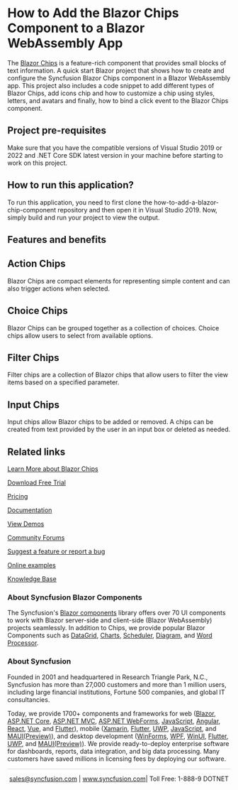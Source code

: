 # How to Add the Blazor Chips Component to a Blazor WebAssembly App

The [Blazor Chips](https://www.syncfusion.com/blazor-components/blazor-chips?utm_source=github&utm_medium=listing&utm_campaign=blazor-chips-github-samples) is a feature-rich component that provides small blocks of text information. A quick start Blazor project that shows how to create and configure the Syncfusion Blazor Chips component in a Blazor WebAssembly app. This project also includes a code snippet to add different types of Blazor Chips, add icons chip and how to customize a chip using styles, letters, and avatars and finally, how to bind a click event to the Blazor Chips component.

## Project pre-requisites
Make sure that you have the compatible versions of Visual Studio 2019 or 2022 and .NET Core SDK latest version in your machine before starting to work on this project.

## How to run this application?
To run this application, you need to first clone the how-to-add-a-blazor-chip-component repository and then open it in Visual Studio 2019. Now, simply build and run your project to view the output.

## Features and benefits

## Action Chips

Blazor Chips are compact elements for representing simple content and can also trigger actions when selected.

## Choice Chips

Blazor Chips can be grouped together as a collection of choices. Choice chips allow users to select from available options.

## Filter Chips

Filter chips are a collection of Blazor chips that allow users to filter the view items based on a specified parameter.

## Input Chips

Input chips allow Blazor chips to be added or removed. A chips can be created from text provided by the user in an input box or deleted as needed.

## Related links
[Learn More about Blazor Chips](https://www.syncfusion.com/blazor-components/blazor-chips?utm_source=github&utm_medium=listing&utm_campaign=blazor-chips-github-samples)

[Download Free Trial](https://www.syncfusion.com/downloads/blazor?utm_source=github&utm_medium=listing&utm_campaign=blazor-chips-github-samples)

[Pricing](https://www.syncfusion.com/sales/products/blazor?utm_source=github&utm_medium=listing&utm_campaign=blazor-chips-github-samples)

[Documentation](https://blazor.syncfusion.com/documentation/chip/getting-started?utm_source=github&utm_medium=listing&utm_campaign=blazor-chips-github-samples)

[View Demos](https://blazor.syncfusion.com/demos/chips/default-functionalities?theme=bootstrap5?utm_source=github&utm_medium=listing&utm_campaign=blazor-chips-github-samples)

[Community Forums](https://www.syncfusion.com/forums/blazor-components?utm_source=github&utm_medium=listing&utm_campaign=blazor-chips-github-samples)

[Suggest a feature or report a bug](https://www.syncfusion.com/feedback/blazor-components?utm_source=github&utm_medium=listing&utm_campaign=blazor-chips-github-samples)

[Online examples](https://blazor.syncfusion.com/demos/chips/default-functionalities?theme=bootstrap5?utm_source=github&utm_medium=listing&utm_campaign=blazor-chips-github-samples)

[Knowledge Base](https://www.syncfusion.com/kb/blazor-components?utm_source=github&utm_medium=listing&utm_campaign=blazor-chips-github-samples)

### About Syncfusion Blazor Components
The Syncfusion's [Blazor components](https://www.syncfusion.com/blazor-components?utm_source=github&utm_medium=listing&utm_campaign=blazor-chips-github-samples) library offers over 70 UI components to work with Blazor server-side and client-side (Blazor WebAssembly) projects seamlessly. In addition to Chips, we provide popular Blazor Components such as [DataGrid](https://www.syncfusion.com/blazor-components/blazor-datagrid?utm_source=github&utm_medium=listing&utm_campaign=blazor-split-chips-github-samples), [Charts](https://www.syncfusion.com/blazor-components/blazor-charts?utm_source=github&utm_medium=listing&utm_campaign=blazor-split-chips-github-samples), [Scheduler](https://www.syncfusion.com/blazor-components/blazor-scheduler?utm_source=github&utm_medium=listing&utm_campaign=blazor-split-chips-github-samples), [Diagram](https://www.syncfusion.com/blazor-components/blazor-diagram?utm_source=github&utm_medium=listing&utm_campaign=blazor-split-chips-github-samples), and [Word Processor](https://www.syncfusion.com/blazor-components/blazor-word-processor?utm_source=github&utm_medium=listing&utm_campaign=blazor-split-chips-github-samples).

### About Syncfusion

Founded in 2001 and headquartered in Research Triangle Park, N.C., Syncfusion has more than 27,000 customers and more than 1 million users, including large financial institutions, Fortune 500 companies, and global IT consultancies.

Today, we provide 1700+ components and frameworks for web ([Blazor](https://www.syncfusion.com/blazor-components?utm_source=github&utm_medium=listing&utm_campaign=blazor-chips-github-samples), [ASP.NET Core](https://www.syncfusion.com/aspnet-core-ui-controls?utm_source=github&utm_medium=listing&utm_campaign=blazor-chips-github-samples), [ASP.NET MVC](https://www.syncfusion.com/aspnet-mvc-ui-controls?utm_source=github&utm_medium=listing&utm_campaign=blazor-chips-github-samples), [ASP.NET WebForms](https://www.syncfusion.com/jquery/aspnet-webforms-ui-controls?utm_source=github&utm_medium=listing&utm_campaign=blazor-chips-github-samples), [JavaScript](https://www.syncfusion.com/javascript-ui-controls?utm_source=github&utm_medium=listing&utm_campaign=blazor-chips-github-samples), [Angular](https://www.syncfusion.com/angular-ui-components?utm_source=github&utm_medium=listing&utm_campaign=blazor-chips-github-samples), [React](https://www.syncfusion.com/react-ui-components?utm_source=github&utm_medium=listing&utm_campaign=blazor-chips-github-samples), [Vue](https://www.syncfusion.com/vue-ui-components?utm_source=github&utm_medium=listing&utm_campaign=blazor-chips-github-samples), and [Flutter](https://www.syncfusion.com/flutter-widgets?utm_source=github&utm_medium=listing&utm_campaign=blazor-chips-github-samples)), mobile ([Xamarin](https://www.syncfusion.com/xamarin-ui-controls?utm_source=github&utm_medium=listing&utm_campaign=blazor-chips-github-samples), [Flutter](https://www.syncfusion.com/flutter-widgets?utm_source=github&utm_medium=listing&utm_campaign=blazor-chips-github-samples), [UWP](https://www.syncfusion.com/uwp-ui-controls?utm_source=github&utm_medium=listing&utm_campaign=blazor-chips-github-samples), [JavaScript](https://www.syncfusion.com/javascript-ui-controls?utm_source=github&utm_medium=listing&utm_campaign=blazor-chips-github-samples), and [MAUI(Preview)](https://www.syncfusion.com/maui-controls?utm_source=github&utm_medium=listing&utm_campaign=blazor-chips-github-samples)), and desktop development ([WinForms](https://www.syncfusion.com/winforms-ui-controls?utm_source=github&utm_medium=listing&utm_campaign=blazor-chips-github-samples), [WPF](https://www.syncfusion.com/wpf-controls?utm_source=github&utm_medium=listing&utm_campaign=blazor-chips-github-samples), [WinUI](https://www.syncfusion.com/winui-controls?utm_source=github&utm_medium=listing&utm_campaign=blazor-chips-github-samples), [Flutter](https://www.syncfusion.com/flutter-widgets?utm_source=github&utm_medium=listing&utm_campaign=blazor-chips-github-samples), [UWP](https://www.syncfusion.com/uwp-ui-controls?utm_source=github&utm_medium=listing&utm_campaign=blazor-chips-github-samples), and [MAUI(Preview)](https://www.syncfusion.com/maui-controls?utm_source=github&utm_medium=listing&utm_campaign=blazor-chips-github-samples)). We provide ready-to-deploy enterprise software for dashboards, reports, data integration, and big data processing. Many customers have saved millions in licensing fees by deploying our software.

<hr style="height:0.3px;border:none;color:lightgrey;background-color:lightgrey;" />

<p align="center">
<a href="mailto:sales@syncfusion.com?Subject=Syncfusion Blazor Chips  - GitHub" target="_top">sales@syncfusion.com</a> | <a href="https://www.syncfusion.com?utm_source=github&utm_medium=listing&utm_campaign=blazor-chips-github-samples">www.syncfusion.com</a>| Toll Free: 1-888-9 DOTNET <br>
</p>
